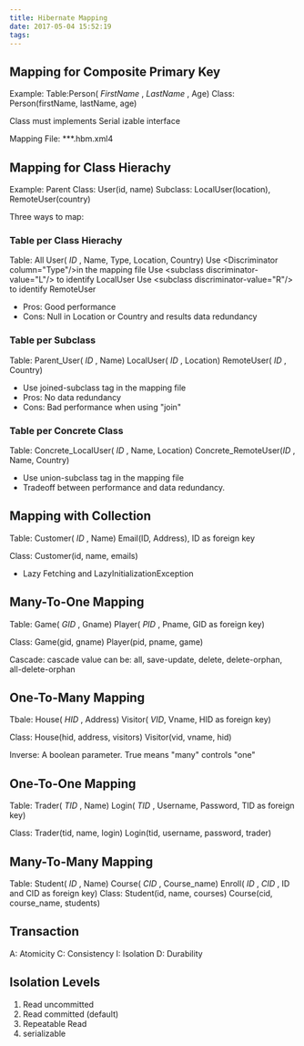 ```yaml
---
title: Hibernate Mapping
date: 2017-05-04 15:52:19
tags:
---
```

## Mapping for Composite Primary Key
Example: 
Table:Person( _FirstName_ , _LastName_ , Age)
Class: Person(firstName, lastName, age)

Class must implements Serial izable interface

Mapping File: ***.hbm.xml4

<!-- more -->

## Mapping for Class Hierachy
Example:
Parent Class: User(id, name)
Subclass: LocalUser(location), RemoteUser(country)

Three ways to map:

### Table per Class Hierachy
Table: 
All User( _ID_ , Name, Type, Location, Country)
Use <<span></span>Discriminator column="Type"/>in the mapping file
Use <<span></span>subclass discriminator-value="L"/> to identify LocalUser
Use <<span></span>subclass discriminator-value="R"/> to identify RemoteUser

* Pros: Good performance
* Cons: Null in Location or Country and results data redundancy

### Table per Subclass
Table:
Parent_User( _ID_ , Name)
LocalUser( _ID_ , Location)
RemoteUser( _ID_ , Country)

* Use joined-subclass tag in the mapping file
* Pros: No data redundancy
* Cons: Bad performance when using "join"

### Table per Concrete Class
Table:
Concrete_LocalUser( _ID_ , Name, Location)
Concrete_RemoteUser(_ID_ , Name, Country)

* Use union-subclass tag in the mapping file
* Tradeoff between performance and data redundancy.

## Mapping with Collection

Table: 
Customer( _ID_ , Name)
Email(ID, Address), ID as foreign key

Class:
Customer(id, name, emails)

* Lazy Fetching and LazyInitializationException

## Many-To-One Mapping

Table:
Game( _GID_ , Gname)
Player( _PID_ , Pname, GID as foreign key)

Class:
Game(gid, gname)
Player(pid, pname, game)

Cascade: cascade value can be: all, save-update, delete, delete-orphan, all-delete-orphan

## One-To-Many Mapping
Tbale:
House( _HID_ , Address)
Visitor( _VID_, Vname, HID as foreign key)

Class:
House(hid, address, visitors)
Visitor(vid, vname, hid)

Inverse: A boolean parameter. True means "many" controls "one"

## One-To-One Mapping

Table:
Trader( _TID_ , Name)
Login( _TID_ , Username, Password, TID as foreign key)

Class:
Trader(tid, name, login)
Login(tid, username, password, trader)

## Many-To-Many Mapping

Table: 
Student( _ID_ , Name)
Course( _CID_ , Course_name)
Enroll( _ID_ , _CID_ , ID and CID as foreign key)
Class:
Student(id, name, courses)
Course(cid, course_name, students)

## Transaction

A: Atomicity
C: Consistency
I: Isolation
D: Durability

## Isolation Levels

1. Read uncommitted
2. Read committed (default)
3. Repeatable Read
4. serializable

